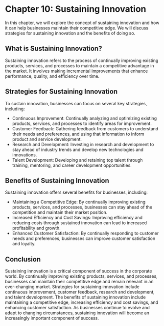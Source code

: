 Chapter 10: Sustaining Innovation
=================================

In this chapter, we will explore the concept of sustaining innovation and how it can help businesses maintain their competitive edge. We will discuss strategies for sustaining innovation and the benefits of doing so.

What is Sustaining Innovation?
------------------------------

Sustaining innovation refers to the process of continually improving existing products, services, and processes to maintain a competitive advantage in the market. It involves making incremental improvements that enhance performance, quality, and efficiency over time.

Strategies for Sustaining Innovation
------------------------------------

To sustain innovation, businesses can focus on several key strategies, including:

* Continuous Improvement: Continually analyzing and optimizing existing products, services, and processes to identify areas for improvement.
* Customer Feedback: Gathering feedback from customers to understand their needs and preferences, and using that information to inform product and service development.
* Research and Development: Investing in research and development to stay ahead of industry trends and develop new technologies and innovations.
* Talent Development: Developing and retaining top talent through training, mentoring, and career development opportunities.

Benefits of Sustaining Innovation
---------------------------------

Sustaining innovation offers several benefits for businesses, including:

* Maintaining a Competitive Edge: By continually improving existing products, services, and processes, businesses can stay ahead of the competition and maintain their market position.
* Increased Efficiency and Cost Savings: Improving efficiency and reducing costs through sustained innovation can lead to increased profitability and growth.
* Enhanced Customer Satisfaction: By continually responding to customer needs and preferences, businesses can improve customer satisfaction and loyalty.

Conclusion
----------

Sustaining innovation is a critical component of success in the corporate world. By continually improving existing products, services, and processes, businesses can maintain their competitive edge and remain relevant in an ever-changing market. Strategies for sustaining innovation include continuous improvement, customer feedback, research and development, and talent development. The benefits of sustaining innovation include maintaining a competitive edge, increasing efficiency and cost savings, and enhancing customer satisfaction. As businesses continue to evolve and adapt to changing circumstances, sustaining innovation will become an increasingly important component of success.
